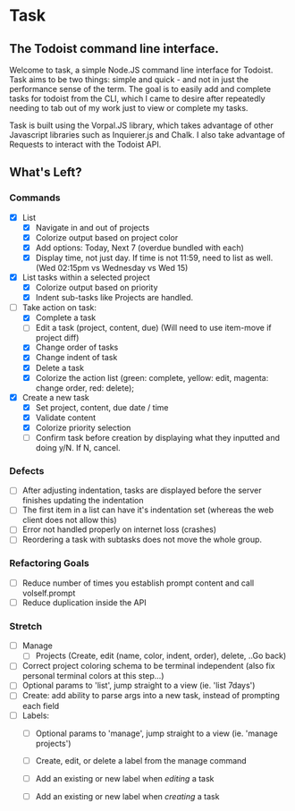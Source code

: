 # Task
## The Todoist command line interface.

Welcome to task, a simple Node.JS command line interface for Todoist. Task aims to be two things: simple and quick - and not in just the performance sense of the term. The goal is to easily add and complete tasks for todoist from the CLI, which I came to desire after repeatedly needing to tab out of my work just to view or complete my tasks. 

Task is built using the Vorpal.JS library, which takes advantage of other Javascript libraries such as Inquierer.js and Chalk. I also take advantage of Requests to interact with the Todoist API.

## What's Left?
### Commands
- [x] List
  - [x] Navigate in and out of projects
  - [x] Colorize output based on project color
  - [x] Add options: Today, Next 7 (overdue bundled with each)
  - [x] Display time, not just day. If time is not 11:59, need to list as well. (Wed 02:15pm vs Wednesday vs Wed 15)
- [x] List tasks within a selected project
  - [x] Colorize output based on priority
  - [x] Indent sub-tasks like Projects are handled.
- [ ] Take action on task: 
  - [x] Complete a task
  - [ ] Edit a task (project, content, due) (Will need to use item-move if project diff)
  - [x] Change order of tasks 
  - [x] Change indent of task
  - [x] Delete a task
  - [x] Colorize the action list (green: complete, yellow: edit, magenta: change order, red: delete);
- [x] Create a new task
  - [x] Set project, content, due date / time
  - [x] Validate content
  - [x] Colorize priority selection
  - [ ] Confirm task before creation by displaying what they inputted and doing y/N. If N, cancel.

### Defects
- [ ] After adjusting indentation, tasks are displayed before the server finishes updating the indentation
- [ ] The first item in a list can have it's indentation set (whereas the web client does not allow this)
- [ ] Error not handled properly on internet loss (crashes)
- [ ] Reordering a task with subtasks does not move the whole group.

### Refactoring Goals
- [ ] Reduce number of times you establish prompt content and call volself.prompt
- [ ] Reduce duplication inside the API

### Stretch
- [ ] Manage
  - [ ] Projects (Create, edit (name, color, indent, order), delete, ..Go back)
- [ ] Correct project coloring schema to be terminal independent (also fix personal terminal colors at this step...)
- [ ] Optional params to 'list', jump straight to a view (ie. 'list 7days')
- [ ] Create: add ability to parse args into a new task, instead of prompting each field
- [ ] Labels:
  - [ ] Optional params to 'manage', jump straight to a view (ie. 'manage projects')
  - [ ] Create, edit, or delete a label from the manage command
  - [ ] Add an existing or new label when *editing* a task
  - [ ] Add an existing or new label when *creating* a task
   
